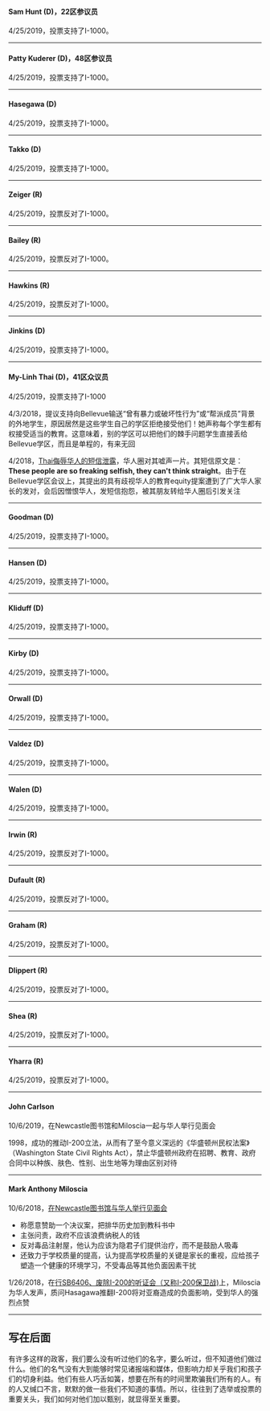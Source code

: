 #### Sam Hunt (D)，22区参议员

4/25/2019，投票支持了I-1000。

---

#### Patty Kuderer (D)，48区参议员

4/25/2019，投票支持了I-1000。

---

#### Hasegawa (D)

4/25/2019，投票支持了I-1000。

---

#### Takko (D)

4/25/2019，投票支持了I-1000。

---

#### Zeiger (R)

4/25/2019，投票反对了I-1000。

---

#### Bailey (R)
4/25/2019，投票反对了I-1000。

---

#### Hawkins (R)

4/25/2019，投票反对了I-1000。

---

#### Jinkins (D)

4/25/2019，投票支持了I-1000。

---

#### My-Linh Thai (D)，41区众议员

4/25/2019，投票支持了I-1000

4/3/2018，提议支持向Bellevue输送“曾有暴力或破坏性行为”或“帮派成员”背景的外地学生，原因居然是这些学生自己的学区拒绝接受他们！她声称每个学生都有权接受适当的教育。这意味着，别的学区可以把他们的棘手问题学生直接丢给Bellevue学区，而且是单程的，有来无回

4/2018，[Thai侮辱华人的短信泄露](https://www.mylinh4education.org/)，华人圈对其嘘声一片。其短信原文是：**These people are so freaking selfish, they can't think straight**。由于在Bellevue学区会议上，其提出的具有歧视华人的教育equity提案遭到了广大华人家长的发对，会后因憎恨华人，发短信抱怨，被其朋友转给华人圈后引发关注

---

#### Goodman (D)

4/25/2019，投票支持了I-1000。

---

#### Hansen (D)

4/25/2019，投票支持了I-1000。

---

#### Kliduff (D)

4/25/2019，投票支持了I-1000。

---

#### Kirby (D)

4/25/2019，投票支持了I-1000。

---

#### Orwall (D)

4/25/2019，投票支持了I-1000。

---

#### Valdez (D)

4/25/2019，投票支持了I-1000。

---

#### Walen (D)

4/25/2019，投票支持了I-1000。

---

#### Irwin (R)

4/25/2019，投票反对了I-1000。

---

#### Dufault (R)

4/25/2019，投票反对了I-1000。

---

#### Graham (R)

4/25/2019，投票反对了I-1000。

---

#### Dlippert (R)

4/25/2019，投票反对了I-1000。

---

#### Shea (R)

4/25/2019，投票反对了I-1000。

---

#### Yharra (R)

4/25/2019，投票反对了I-1000。

---

#### John Carlson

10/6/2019，在Newcastle图书馆和Miloscia一起与华人举行见面会

1998，成功的推动I-200立法，从而有了至今意义深远的《华盛顿州民权法案》（Washington State Civil Rights Act），禁止华盛顿州政府在招聘、教育、政府合同中以种族、肤色、性别、出生地等为理由区别对待

---

#### Mark Anthony Miloscia

10/6/2018，[在Newcastle图书馆与华人举行见面会](https://mp.weixin.qq.com/s?__biz=MzAxNTEwNjIyNw==&mid=2653434556&idx=1&sn=079bf2e406a834dbe7dafa2e2c15fde7&chksm=8055bb60b722327648ca21e42b16db49157a679e173e7ed56312f9058c79d6fd4b29b14b23b6&mpshare=1&scene=1&srcid=1013fscdqSzmbwMEFwUcs17P#rd)
  * 称愿意赞助一个决议案，把排华历史加到教科书中
  * 主张问责，政府不应该浪费纳税人的钱
  * 反对毒品注射屋，他认为应该为隐君子们提供治疗，而不是鼓励人吸毒
  * 还致力于学校质量的提高，认为提高学校质量的关键是家长的重视，应给孩子塑造一个健康的环境学习，不受毒品等其他负面因素干扰

1/26/2018，在[行SB6406、废除I-200的听证会（又称I-200保卫战)](https://www.youtube.com/watch?v=itusgsqefWg&feature=youtu.be)上，Miloscia为华人发声，质问Hasagawa推翻I-200将对亚裔造成的负面影响，受到华人的强烈点赞

---

## 写在后面

有许多这样的政客，我们要么没有听过他们的名字，要么听过，但不知道他们做过什么。他们的名气没有大到能够时常见诸报端和媒体，但影响力却关乎我们和孩子们的切身利益。他们有些人巧舌如簧，想要在所有的时间里欺骗我们所有的人。有的人又缄口不言，默默的做一些我们不知道的事情。所以，往往到了选举或投票的重要关头，我们如何对他们加以甄别，就显得至关重要。
